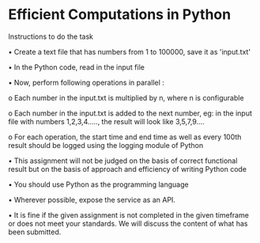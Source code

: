 # Efficient Computations in Python

Instructions to do the task

•	Create a text file that has numbers from 1 to 100000, save it as 'input.txt'

•	In the Python code, read in the input file

•	Now, perform following operations in parallel :

o	Each number in the input.txt is multiplied by n, where n is configurable

o	Each number in the input.txt is added to the next number, eg: in the input file with numbers 1,2,3,4….., the result will look like 3,5,7,9….

o	For each operation, the start time and end time as well as every 100th result should be logged using the logging module of Python

•	This assignment will not be judged on the basis of correct functional result but on the basis of approach and efficiency of writing Python code

•	You should use Python as the programming language

•	Wherever possible, expose the service as an API.

•	It is fine if the given assignment is not completed in the given timeframe or does not meet your standards. We will discuss the content of what has been submitted.
